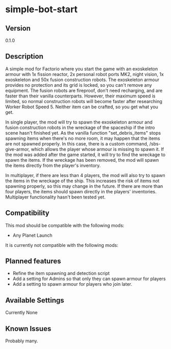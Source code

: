 # simple-bot-start

## Version
0.1.0

## Description
A simple mod for Factorio where you start the game with an exoskeleton armour with 1x fission reactor, 2x personal robot ports MK2, night vision, 1x exoskeleton and 50x fusion construction robots. The exoskeleton armour provides no protection and its grid is locked, so you can't remove any equipment. The fusion robots are fireproof, don't need recharging, and are faster than their vanilla counterparts. However, their maximum speed is limited, so normal construction robots will become faster after researching Worker Robot Speed 5. Neither item can be crafted, so you get what you get.

In single player, the mod will try to spawn the exoskeleton armour and fusion construction robots in the wreckage of the spaceship if the intro scene hasn't finished yet. As the vanilla function "set_debris_items" stops spawning items when there's no more room, it may happen that the items are not spawned properly. In this case, there is a custom command, /sbs-give-armor, which allows the player whose armour is missing to spawn it. If the mod was added after the game started, it will try to find the wreckage to spawn the items. If the wreckage has been removed, the mod will spawn the items directly from the player's inventory.

In multiplayer, if there are less than 4 players, the mod will also try to spawn the items in the wreckage of the ship. This increases the risk of items not spawning properly, so this may change in the future. If there are more than four players, the items should spawn directly in the players' inventories. Multiplayer functionality hasn't been tested yet.

## Compatibility
This mod should be compatible with the following mods: 
- Any Planet Launch 

It is currently not compatible with the following mods:

## Planned features 
- Refine the item spawning and detection script 
- Add a setting for Admins so that only they can spawn armour for players 
- Add a setting to spawn armour for players who join later.

## Available Settings
Currently None

## Known Issues
Probably many. 
